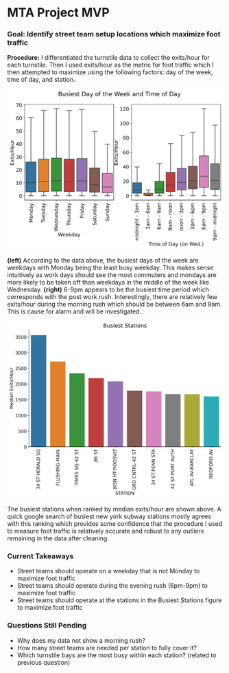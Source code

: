 # MTA Project MVP

### Goal:  Identify street team setup locations which maximize foot traffic

**Procedure:** I differentiated the turnstile data to collect the exits/hour for each turnstile. Then I used exits/hour as the metric for foot traffic which I then attempted to maximize using the following factors: day of the week, time of day, and station.

<div>
<img src="busiest_day_and_time.png" width="700px"/>
</div>

**(left)** According to the data above, the busiest days of the week are weekdays with Monday being the least busy weekday. This makes sense intuitively as work days should see the most commuters and mondays are more likely to be taken off than weekdays in the middle of the week like Wednesday. **(right)** 6-9pm appears to be the busiest time period which corresponds with the post work rush. Interestingly, there are relatively few exits/hour during the morning rush which should be between 6am and 9am. This is cause for alarm and will be investigated.

<div>
<img src="top_stations_bar_chart.png" width="700px"/>
</div>

The busiest stations when ranked by median exits/hour are shown above. A quick google search of busiest new york subway stations mostly agrees with this ranking which provides some confidence that the procedure I used to measure foot traffic is relatively accurate and robust to any outliers remaining in the data after cleaning.

### Current Takeaways
- Street teams should operate on a weekday that is not Monday to maximize foot traffic
- Street teams should operate during the evening rush (6pm-9pm) to maximize foot traffic
- Street teams should operate at the stations in the Busiest Stations figure to maximize foot traffic

### Questions Still Pending
- Why does my data not show a morning rush?
- How many street teams are needed per station to fully cover it?
- Which turnstile bays are the most busy within each station? (related to previous question)
